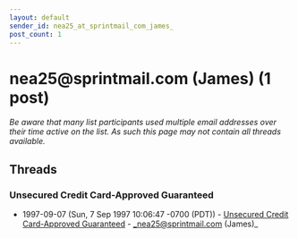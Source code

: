 ```yaml
---
layout: default
sender_id: nea25_at_sprintmail_com_james_
post_count: 1
---
```


# nea25<span>@</span>sprintmail.com (James) (1 post)

_Be aware that many list participants used multiple email addresses over their time active on the list. As such this page may not contain all threads available._

## Threads

### Unsecured Credit Card-Approved Guaranteed
+ 1997-09-07 (Sun, 7 Sep 1997 10:06:47 -0700 (PDT)) - [Unsecured Credit Card-Approved Guaranteed](/archive/1997/09/fda464be903681f1bb372dfd063348fb3ecfe41aab1633941fb2266945b7d474) - _nea25@sprintmail.com (James)_


